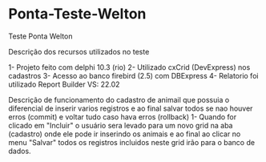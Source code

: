 # Ponta-Teste-Welton
 Teste Ponta Welton
 
 Descrição dos recursos utilizados no teste
 
1- Projeto feito com delphi 10.3 (rio)
2- Utilizado cxCrid (DevExpress) nos cadastros
3- Acesso ao banco firebird (2.5) com DBExpress
4- Relatorio foi utilizado Report Builder VS: 22.02

Descrição de funcionamento do cadastro de animail que possuia o diferencial de inserir varios registros e ao final salvar todos se nao houver erros (commit) e voltar tudo caso hava erros (rollback)
1- Quando for clicado em "Incluir" o usuário sera levado para um novo grid na aba (cadastro) onde ele pode ir inserindo os animais e ao final ao clicar no menu "Salvar" todos os registros incluidos neste grid irão para o banco de dados.
